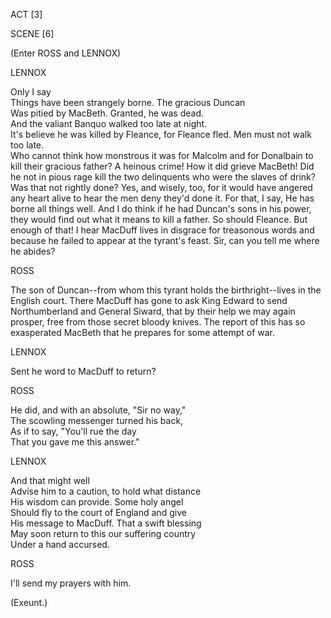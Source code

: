 ACT \[3\]

SCENE \[6\]

(Enter ROSS and LENNOX)

LENNOX

Only I say  
Things have been strangely borne. The gracious Duncan  
Was pitied by MacBeth. Granted, he was dead.  
And the valiant Banquo walked too late at night.  
It's believe he was killed by Fleance, for Fleance fled. Men must not walk too late.  
Who cannot think how monstrous it was for Malcolm and for Donalbain to kill their gracious father? A heinous crime! How it did grieve MacBeth! Did he not in pious rage kill the two delinquents who were the slaves of drink? Was that not rightly done? Yes, and wisely, too, for it would have angered any heart alive to hear the men deny they'd done it. For that, I say, He has borne all things well. And I do think if he had Duncan's sons in his power, they would find out what it means to kill a father. So should Fleance. But enough of that! I hear MacDuff lives in disgrace for treasonous words and because he failed to appear at the tyrant's feast. Sir, can you tell me where he abides?

ROSS

The son of Duncan--from whom this tyrant holds the birthright--lives in the English court. There MacDuff has gone to ask King Edward to send Northumberland and General Siward, that by their help we may again prosper, free from those secret bloody knives. The report of this has so exasperated MacBeth that he prepares for some attempt of war.

LENNOX

Sent he word to MacDuff to return?

ROSS

He did, and with an absolute, "Sir no way,"  
The scowling messenger turned his back,  
As if to say, "You'll rue the day  
That you gave me this answer."

LENNOX

And that might well  
Advise him to a caution, to hold what distance  
His wisdom can provide. Some holy angel  
Should fly to the court of England and give  
His message to MacDuff. That a swift blessing  
May soon return to this our suffering country  
Under a hand accursed.

ROSS

I'll send my prayers with him.

(Exeunt.)